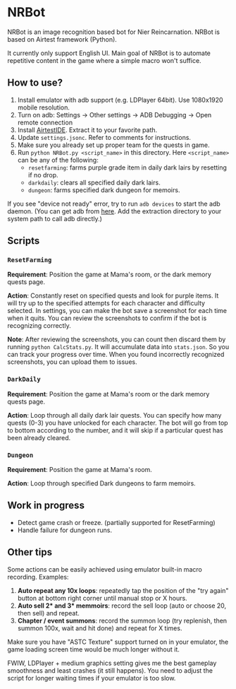 # NRBot

NRBot is an image recognition based bot for Nier Reincarnation. NRBot is based on Airtest framework (Python).

It currently only support English UI. Main goal of NRBot is to automate repetitive content in the game where a simple macro won't suffice.

## How to use?

1. Install emulator with adb support (e.g. LDPlayer 64bit). Use 1080x1920 mobile resolution.
2. Turn on adb: Settings -> Other settings -> ADB Debugging -> Open remote connection
3. Install [AirtestIDE](https://airtest.netease.com/). Extract it to your favorite path.
4. Update `settings.jsonc`. Refer to comments for instructions.
5. Make sure you already set up proper team for the quests in game.
6. Run `python NRBot.py <script_name>` in this directory. Here `<script_name>` can be any of the following:
   - `resetfarming`: farms purple grade item in daily dark lairs by resetting if no drop.
   - `darkdaily`: clears all specified daily dark lairs.
   - `dungeon`: farms specified dark dungeon for memoirs.

If you see "device not ready" error, try to run `adb devices` to start the adb daemon. (You can get adb from [here](https://developer.android.com/studio/releases/platform-tools). Add the extraction directory to your system path to call adb directly.)

## Scripts

### `ResetFarming`

**Requirement**: Position the game at Mama's room, or the dark memory quests page.

**Action**: Constantly reset on specified quests and look for purple items. It will try up to the specified attempts for each character and difficulty selected. In settings, you can make the bot save a screenshot for each time when it quits. You can review the screenshots to confirm if the bot is recognizing correctly.

**Note**: After reviewing the screenshots, you can count then discard them by running `python CalcStats.py`. It will accumulate data into `stats.json`. So you can track your progress over time. When you found incorrectly recognized screenshots, you can upload them to issues.

### `DarkDaily`

**Requirement**: Position the game at Mama's room or the dark memory quests page.

**Action**: Loop through all daily dark lair quests. You can specify how many quests (0-3) you have unlocked for each character. The bot will go from top to bottom according to the number, and it will skip if a particular quest has been already cleared.

### `Dungeon`

**Requirement**: Position the game at Mama's room.

**Action**: Loop through specified Dark dungeons to farm memoirs.

## Work in progress

- Detect game crash or freeze. (partially supported for ResetFarming)
- Handle failure for dungeon runs.

## Other tips

Some actions can be easily achieved using emulator built-in macro recording. Examples:

1. **Auto repeat any 10x loops**: repeatedly tap the position of the "try again" button at bottom right corner until manual stop or X hours.
2. **Auto sell 2\* and 3\* memmoirs**: record the sell loop (auto or choose 20, then sell) and repeat.
3. **Chapter / event summons**: record the summon loop (try replenish, then summon 100x, wait and hit done) and repeat for X times.

Make sure you have "ASTC Texture" support turned on in your emulator, the game loading screen time would be much longer without it.

FWIW, LDPlayer + medium graphics setting gives me the best gameplay smoothness and least crashes (it still happens). You need to adjust the script for longer waiting times if your emulator is too slow.
